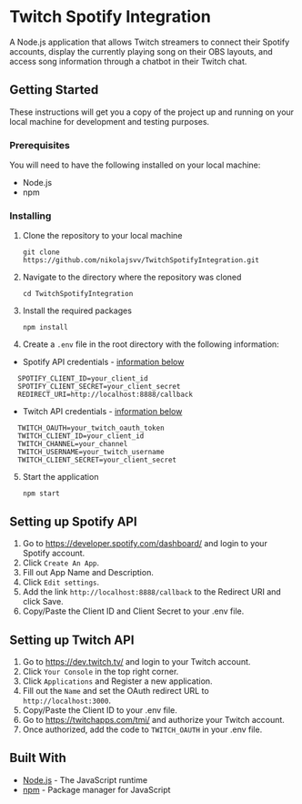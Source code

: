# Twitch Spotify Integration

A Node.js application that allows Twitch streamers to connect their Spotify accounts, display the currently playing song on their OBS layouts, and access song information through a chatbot in their Twitch chat.

## Getting Started

These instructions will get you a copy of the project up and running on your local machine for development and testing purposes.

### Prerequisites

You will need to have the following installed on your local machine:

- Node.js
- npm

### Installing

1. Clone the repository to your local machine

   `git clone https://github.com/nikolajsvv/TwitchSpotifyIntegration.git`

2. Navigate to the directory where the repository was cloned

   `cd TwitchSpotifyIntegration`

3. Install the required packages

   `npm install`

4. Create a `.env` file in the root directory with the following information:

- Spotify API credentials - [information below](#setting-up-spotify-api)

```
  SPOTIFY_CLIENT_ID=your_client_id
  SPOTIFY_CLIENT_SECRET=your_client_secret
  REDIRECT_URI=http://localhost:8888/callback
```

- Twitch API credentials - [information below](#setting-up-twitch-api)

```
  TWITCH_OAUTH=your_twitch_oauth_token
  TWITCH_CLIENT_ID=your_client_id
  TWITCH_CHANNEL=your_channel
  TWITCH_USERNAME=your_twitch_username
  TWITCH_CLIENT_SECRET=your_client_secret
```

5. Start the application

   `npm start`

## Setting up Spotify API

1. Go to https://developer.spotify.com/dashboard/ and login to your Spotify account.
2. Click `Create An App`.
3. Fill out App Name and Description.
4. Click `Edit settings`.
5. Add the link `http://localhost:8888/callback` to the Redirect URI and click Save.
6. Copy/Paste the Client ID and Client Secret to your .env file.

## Setting up Twitch API

1. Go to https://dev.twitch.tv/ and login to your Twitch account.
2. Click `Your Console` in the top right corner.
3. Click `Applications` and Register a new application.
4. Fill out the `Name` and set the OAuth redirect URL to `http://localhost:3000`.
5. Copy/Paste the Client ID to your .env file.
6. Go to https://twitchapps.com/tmi/ and authorize your Twitch account.
7. Once authorized, add the code to `TWITCH_OAUTH` in your .env file.

## Built With

- [Node.js](https://nodejs.org/) - The JavaScript runtime
- [npm](https://www.npmjs.com/) - Package manager for JavaScript
